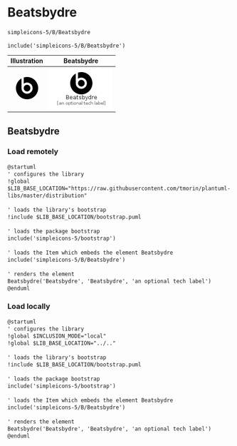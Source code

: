 # Beatsbydre


```text
simpleicons-5/B/Beatsbydre
```

```text
include('simpleicons-5/B/Beatsbydre')
```



| Illustration | Beatsbydre |
| :---: | :---: |
| ![illustration for Illustration](../../simpleicons-5/B/Beatsbydre.png) | ![illustration for Beatsbydre](../../simpleicons-5/B/Beatsbydre.Local.png) |




## Beatsbydre

### Load remotely
```plantuml
@startuml
' configures the library
!global $LIB_BASE_LOCATION="https://raw.githubusercontent.com/tmorin/plantuml-libs/master/distribution"

' loads the library's bootstrap
!include $LIB_BASE_LOCATION/bootstrap.puml

' loads the package bootstrap
include('simpleicons-5/bootstrap')

' loads the Item which embeds the element Beatsbydre
include('simpleicons-5/B/Beatsbydre')

' renders the element
Beatsbydre('Beatsbydre', 'Beatsbydre', 'an optional tech label')
@enduml
```

### Load locally
```plantuml
@startuml
' configures the library
!global $INCLUSION_MODE="local"
!global $LIB_BASE_LOCATION="../.."

' loads the library's bootstrap
!include $LIB_BASE_LOCATION/bootstrap.puml

' loads the package bootstrap
include('simpleicons-5/bootstrap')

' loads the Item which embeds the element Beatsbydre
include('simpleicons-5/B/Beatsbydre')

' renders the element
Beatsbydre('Beatsbydre', 'Beatsbydre', 'an optional tech label')
@enduml
```

